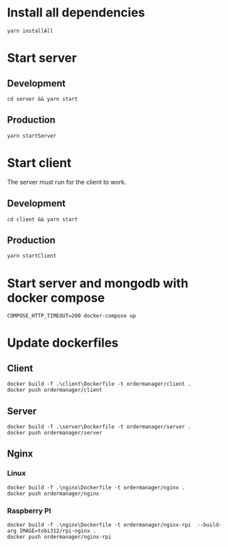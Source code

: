 # Install all dependencies

`yarn installAll`

# Start server

## Development

`cd server && yarn start`

## Production

`yarn startServer`

# Start client

The server must run for the client to work.

## Development

`cd client && yarn start`

## Production

`yarn startClient`

# Start server and mongodb with docker compose

`COMPOSE_HTTP_TIMEOUT=200 docker-compose up`

# Update dockerfiles

## Client

```
docker build -f .\client\Dockerfile -t ordermanager/client .
docker push ordermanager/client
```

## Server

```
docker build -f .\server\Dockerfile -t ordermanager/server .
docker push ordermanager/server
```

## Nginx

### Linux

```
docker build -f .\nginx\Dockerfile -t ordermanager/nginx .
docker push ordermanager/nginx
```

### Raspberry PI

```
docker build -f .\nginx\Dockerfile -t ordermanager/nginx-rpi  --build-arg IMAGE=tobi312/rpi-nginx .
docker push ordermanager/nginx-rpi
```
